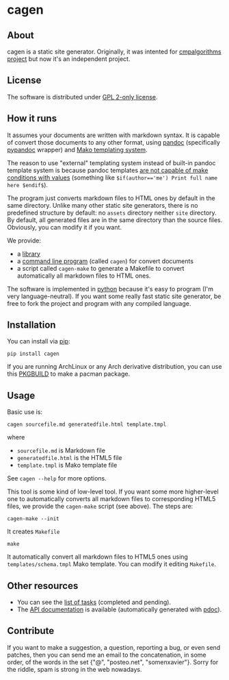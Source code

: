 <!--
SPDX-FileCopyrightText: 2023 Xavier Bordoy <somenxavier@posteo.net>

SPDX-License-Identifier: GPL-2.0-only
-->

# cagen

## About

cagen is a static site generator. Originally, it was intented for [cmpalgorithms project](https://sr.ht/~somenxavierb/cmpalgorithms/) but now it's an independent project.

## License

The software is distributed under [GPL 2-only license](https://www.gnu.org/licenses/old-licenses/gpl-2.0.txt).

## How it runs

It assumes your documents are written with markdown syntax. It is capable of convert those documents to any other format, using [pandoc](https://pandoc.org/) (specifically [pypandoc](https://github.com/JessicaTegner/pypandoc) wrapper) and [Mako templating system](https://www.makotemplates.org/).

The reason to use "external" templating system instead of built-in pandoc template system is because pandoc templates [are not capable of make conditions with values](https://pandoc.org/MANUAL.html#conditionals) (something like `$if(author=='me') Print full name here $endif$`).

The program just converts markdown files to HTML ones by default in the same directory. Unlike many other static site generators, there is no predefined structure by default: no `assets` directory neither `site` directory. By default, all generated files are in the same directory than the source files. Obviously, you can modify it if you want.

We provide:

- a [library](https://repo.or.cz/cagen.git/blob/HEAD:/src/cagen/libcagen.py)
- a [command line program](https://repo.or.cz/cagen.git/blob/HEAD:/src/cagen/cmd.py) (called `cagen`) for convert documents
- a script called `cagen-make` to generate a Makefile to convert automatically all markdown files to HTML ones.

The software is implemented in [python](https://www.python.org/) because it's easy to program (I'm very language-neutral). If you want some really fast static site generator, be free to fork the project and program with any compiled language.

## Installation

You can install via [pip](https://pypi.org/project/cagen/):
```
pip install cagen
```

If you are running ArchLinux or any Arch derivative distribution, you can use this [PKGBUILD](https://repo.or.cz/cagen.git/blob/HEAD:/extras/PKGBUILD) to make a pacman package.

## Usage

Basic use is:
```
cagen sourcefile.md generatedfile.html template.tmpl
```
where 

- `sourcefile.md` is Markdown file
- `generatedfile.html` is the HTML5 file
- `template.tmpl` is Mako template file

See `cagen --help` for more options.

This tool is some kind of low-level tool. If you want some more higher-level one to automatically converts all markdown files to corresponding HTML5 files, we provide the `cagen-make` script (see above). The steps are:
```
cagen-make --init
```

It creates `Makefile`

```
make
```

It automatically convert all markdown files to HTML5 ones using `templates/schema.tmpl` Mako template. You can modify it editing `Makefile`.

## Other resources

- You can see the [list of tasks](https://repo.or.cz/cagen.git/tree/HEAD:/tasks) (completed and pending).
- The [API documentation](https://repo.or.cz/cagen.git/tree/HEAD:/src/cagen/docs) is available (automatically generated with [pdoc](https://pdoc.dev/)).

## Contribute

If you want to make a suggestion, a question, reporting a bug, or even send patches, then you can send me an email to the concatenation, in some order, of the words in the set {"@", "posteo.net", "somenxavier"}. Sorry for the riddle, spam is strong in the web nowadays.

